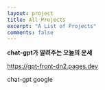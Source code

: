 ```yaml
---
layout: project
title: All Projects
excerpt: "A List of Projects"
comments: false
---
```


**chat-gpt가 알려주는 오늘의 운세**

https://gpt-front-dn2.pages.dev

chat-gpt
google